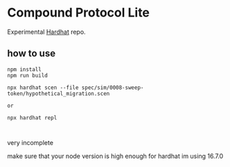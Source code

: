 # Compound Protocol Lite

Experimental [Hardhat](https://hardhat.org/) repo.


## how to use

```
npm install
npm run build

npx hardhat scen --file spec/sim/0008-sweep-token/hypothetical_migration.scen

or

npx hardhat repl



```

very incomplete


make sure that your node version is high enough for hardhat
im using 16.7.0
